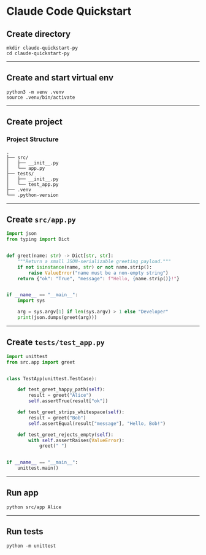 # Claude Code Quickstart

## Create directory

```shell 
mkdir claude-quickstart-py
cd claude-quickstart-py
```

---
## Create and start virtual env

```shell
python3 -m venv .venv 
source .venv/bin/activate  
```

---
## Create project

### Project Structure
```shell
.
├── src/
│   ├── __init__.py
│   └── app.py
├── tests/
│   ├── __init__.py
│   └── test_app.py
├── .venv
└── .python-version
```

___
## Create `src/app.py`

```python
import json
from typing import Dict


def greet(name: str) -> Dict[str, str]:
    """Return a small JSON-serializable greeting payload."""
    if not isinstance(name, str) or not name.strip():
        raise ValueError("name must be a non-empty string")
    return {"ok": "True", "message": f"Hello, {name.strip()}!"}


if __name__ == "__main__":
    import sys

    arg = sys.argv[1] if len(sys.argv) > 1 else "Developer"
    print(json.dumps(greet(arg)))
```

---
## Create `tests/test_app.py`

```python
import unittest
from src.app import greet


class TestApp(unittest.TestCase):

    def test_greet_happy_path(self):
        result = greet("Alice")
        self.assertTrue(result["ok"])

    def test_greet_strips_whitespace(self):
        result = greet("Bob")
        self.assertEqual(result["message"], "Hello, Bob!")

    def test_greet_rejects_empty(self):
        with self.assertRaises(ValueError):
            greet(" ")


if __name__ == "__main__":
    unittest.main()
```

---
## Run app

```shell
python src/app Alice
```

---
## Run tests

```shell
python -m unittest
```



